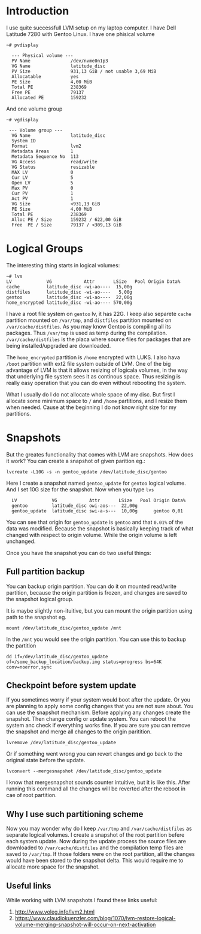 # Introduction
I use quite successfull LVM setup on my laptop computer. I have Dell Latitude 7280 with Gentoo Linux. 
I have one phisical volume
```
~# pvdisplay

  --- Physical volume ---
  PV Name               /dev/nvme0n1p3
  VG Name               latitude_disc
  PV Size               931,13 GiB / not usable 3,69 MiB
  Allocatable           yes 
  PE Size               4,00 MiB
  Total PE              238369
  Free PE               79137
  Allocated PE          159232
```

And one volume group

```
~# vgdisplay

 --- Volume group ---
  VG Name               latitude_disc
  System ID             
  Format                lvm2
  Metadata Areas        1
  Metadata Sequence No  113
  VG Access             read/write
  VG Status             resizable
  MAX LV                0
  Cur LV                5
  Open LV               5
  Max PV                0
  Cur PV                1
  Act PV                1
  VG Size               <931,13 GiB
  PE Size               4,00 MiB
  Total PE              238369
  Alloc PE / Size       159232 / 622,00 GiB
  Free  PE / Size       79137 / <309,13 GiB
```

# Logical Groups
The interesting thing starts in logical volumes:
```
~# lvs
LV             VG            Attr       LSize   Pool Origin Data%   
cache          latitude_disc -wi-ao----  15,00g                                                    
distfiles      latitude_disc -wi-ao----   5,00g                                                                  
gentoo         latitude_disc -wi-ao----  22,00g                                                    
home_encrypted latitude_disc -wi-ao---- 570,00g    
```

I have a root file system on `gentoo` lv, it has 22G. I keep also separete `cache` partition mounted on `/var/tmp`, and
`distfiles` partition mounted on `/var/cache/distfiles`.
As you may know Gentoo is compiling all its packages.
Thus `/var/tmp` is used as temp during the compilation.
`/var/cache/distfiles` is the placa where source files for packages that are being installed/upgraded are downloaded.

The `home_encrypted` partition is `/home` encrypted with LUKS.
I also hava `/boot` partition with ext2 file system outside of LVM.
One of the big advantage of LVM is that it allows resizing of logicala volumes, in the way that underlying file system sees it as continous space. Thus resizing is really easy operation that you can do even without rebooting the system. 

What I usually do I do not allocate whole space of my disc. But first I allocate some minimum space to `/` and `/home` partitions, and I resize them when needed. Cause at the beginning I do not know right size for my partitions.

# Snapshots
But the greates functionality that comes with LVM are snapshots.
How does it work? You can create a snapshot of given parition eg.:
```
lvcreate -L10G -s -n gentoo_update /dev/latitude_disc/gentoo
```
Here I create a snapshot named `gentoo_update` for `gentoo` logical volume. And I set 10G size for the snapshot. Now when you type `lvs`
```
  LV             VG            Attr       LSize   Pool Origin Data%                                                     
  gentoo         latitude_disc owi-aos---  22,00g                                                    
  gentoo_update  latitude_disc swi-a-s---  10,00g      gentoo 0,01
```
You can see that origin for `gentoo_update` is `gentoo` and that `0.01%` of the data was modified. 
Because the snapshot is basically keeping track of what changed with respect to origin volume. While the origin volume is left unchanged.

Once you have the snapshot you can do two useful things:

## Full partition backup
You can backup origin partition. You can do it on mounted read/write partition, because the origin partition is frozen, and changes are saved to the snapshot logical group.

It is maybe slightly non-ituitive, but you can mount the origin partition using path to the snapshot eg.
```
mount /dev/latitude_disc/gentoo_update /mnt
```
In the `/mnt` you would see the origin partition.
You can use this to backup the partition
```
dd if=/dev/latitude_disc/gentoo_update of=/some_backup_location/backup.img status=progress bs=64K conv=noerror,sync
```

## Checkpoint before system update
If you sometimes worry if your system would boot after the update. Or you are planning to apply some config changes that you are not sure about. You can use the snapshot mechanism.
Before applying any changes create the snapshot. Then change config or update system. You can reboot the system anc check if everything works fine. If you are sure you can remove the snapshot and merge all changes to the origin paritition.
```
lvremove /dev/latitude_disc/gentoo_update
```
Or if something went wrong you can revert changes and go back to the original state before the update.
```
lvconvert --mergesnapshot /dev/latitude_disc/gentoo_update
```
I know that mergesnapshot sounds counter intuitive, but it is like this.
After running this command all the changes will be reverted after the reboot in cae of root partition.

## Why I use such partitioning scheme
Now you may wonder why do I keep `/var/tmp` and `/var/cache/distfiles` as separate logical volumes.
I create a snapshot of the root partition befere each system update. Now during the update process the source files are downloaded to `/var/cache/distfiles` and the compilation temp files are saved to `/var/tmp`. If those folders were on the root partition, all the changes would have been stored to the snapshot delta. This would require me to allocate more space for the snapshot.

## Useful links
While working with LVM snapshots I found these links useful:
1. http://www.voleg.info/lvm2.html
2. https://www.claudiokuenzler.com/blog/1070/lvm-restore-logical-volume-merging-snapshot-will-occur-on-next-activation